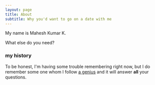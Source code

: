 ```yaml
---
layout: page
title: About 
subtitle: Why you'd want to go on a date with me
---
```


My name is Mahesh Kumar K.

What else do you need?

### my history

To be honest, I'm having some trouble remembering right now, but I do remember some one whom I follow [a genius](https://www.youtube.com/watch?v=tnBQmEqBCY0) and it will answer **all** your questions.